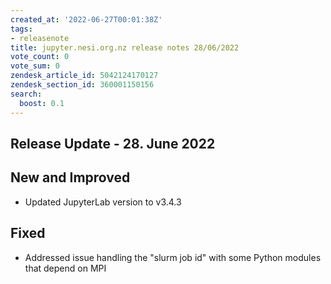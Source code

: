 ```yaml
---
created_at: '2022-06-27T00:01:38Z'
tags:
- releasenote
title: jupyter.nesi.org.nz release notes 28/06/2022
vote_count: 0
vote_sum: 0
zendesk_article_id: 5042124170127
zendesk_section_id: 360001150156
search:
  boost: 0.1
---
```


## Release Update - 28. June 2022

## New and Improved

- Updated JupyterLab version to v3.4.3

## Fixed

- Addressed issue handling the "slurm job id" with some Python modules that depend on MPI
